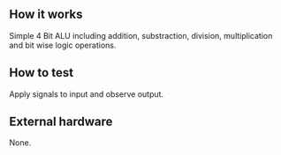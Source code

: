 <!---

This file is used to generate your project datasheet. Please fill in the information below and delete any unused
sections.

You can also include images in this folder and reference them in the markdown. Each image must be less than
512 kb in size, and the combined size of all images must be less than 1 MB.
-->

## How it works

Simple 4 Bit ALU including addition, substraction, division, multiplication and bit wise logic operations.

## How to test

Apply signals to input and observe output.

## External hardware

None.
